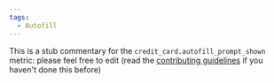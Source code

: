 ```yaml
---
tags:
  - Autofill
---
```


This is a stub commentary for the `credit_card.autofill_prompt_shown` metric: please feel free to edit (read the
[contributing guidelines](https://github.com/mozilla/glean-annotations/blob/main/CONTRIBUTING.md)
if you haven't done this before)
